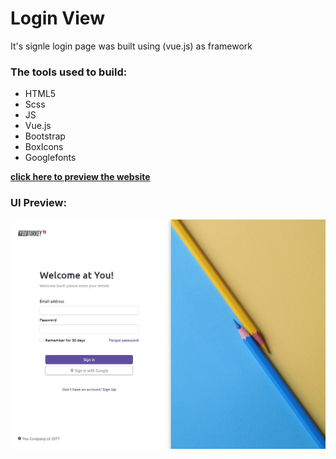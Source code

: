 # Login View
It's signle login page was built using (vue.js) as framework

### The tools used to build:
 - HTML5
 - Scss
 - JS
 - Vue.js
 - Bootstrap
 - BoxIcons
 - Googlefonts

**[click here to preview the website](https://qorra.vercel.app/)**

### UI Preview:
![Login View](./src/assets/images/preview.png)

